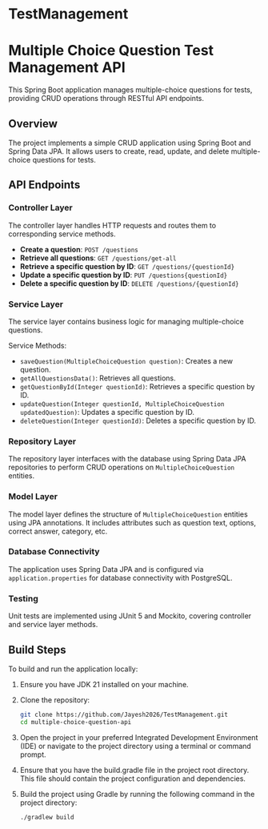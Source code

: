 # TestManagement
# Multiple Choice Question Test Management API

This Spring Boot application manages multiple-choice questions for tests, providing CRUD operations through RESTful API endpoints.

## Overview

The project implements a simple CRUD application using Spring Boot and Spring Data JPA. It allows users to create, read, update, and delete multiple-choice questions for tests.

## API Endpoints

### Controller Layer

The controller layer handles HTTP requests and routes them to corresponding service methods.

- **Create a question**: `POST /questions`
- **Retrieve all questions**: `GET /questions/get-all`
- **Retrieve a specific question by ID**: `GET /questions/{questionId}`
- **Update a specific question by ID**: `PUT /questions{questionId}`
- **Delete a specific question by ID**: `DELETE /questions/{questionId}`

### Service Layer

The service layer contains business logic for managing multiple-choice questions.

Service Methods:
- `saveQuestion(MultipleChoiceQuestion question)`: Creates a new question.
- `getAllQuestionsData()`: Retrieves all questions.
- `getQuestionById(Integer questionId)`: Retrieves a specific question by ID.
- `updateQuestion(Integer questionId, MultipleChoiceQuestion updatedQuestion)`: Updates a specific question by ID.
- `deleteQuestion(Integer questionId)`: Deletes a specific question by ID.

### Repository Layer

The repository layer interfaces with the database using Spring Data JPA repositories to perform CRUD operations on `MultipleChoiceQuestion` entities.

### Model Layer

The model layer defines the structure of `MultipleChoiceQuestion` entities using JPA annotations. It includes attributes such as question text, options, correct answer, category, etc.

### Database Connectivity

The application uses Spring Data JPA and is configured via `application.properties` for database connectivity with PostgreSQL.

### Testing

Unit tests are implemented using JUnit 5 and Mockito, covering controller and service layer methods.

## Build Steps

To build and run the application locally:

1. Ensure you have JDK 21 installed on your machine.
2. Clone the repository:

   ```bash
   git clone https://github.com/Jayesh2026/TestManagement.git
   cd multiple-choice-question-api
3. Open the project in your preferred Integrated Development Environment (IDE) or navigate to the project directory using a terminal or command prompt.
4. Ensure that you have the build.gradle file in the project root directory. This file should contain the project configuration and dependencies.
5. Build the project using Gradle by running the following command in the project directory:

   ```bash
   ./gradlew build
